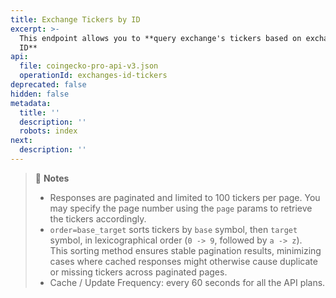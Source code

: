 ```yaml
---
title: Exchange Tickers by ID
excerpt: >-
  This endpoint allows you to **query exchange's tickers based on exchange’s
  ID**
api:
  file: coingecko-pro-api-v3.json
  operationId: exchanges-id-tickers
deprecated: false
hidden: false
metadata:
  title: ''
  description: ''
  robots: index
next:
  description: ''
---
```

> 📘 **Notes**
> 
> - Responses are paginated and limited to 100 tickers per page. You may specify the page number using the `page` params to retrieve the tickers accordingly.
> - `order=base_target` sorts tickers by `base` symbol, then `target` symbol, in lexicographical order (`0 -> 9`, followed by `a -> z`).  
>   This sorting method ensures stable pagination results, minimizing cases where cached responses might otherwise cause duplicate or missing tickers across paginated pages.
> - Cache / Update Frequency: every 60 seconds for all the API plans.